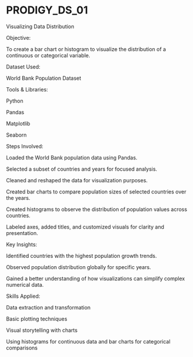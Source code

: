 # PRODIGY_DS_01
Visualizing Data Distribution

Objective:

To create a bar chart or histogram to visualize the distribution of a continuous or categorical variable.

Dataset Used:

World Bank Population Dataset

Tools & Libraries:

Python

Pandas

Matplotlib

Seaborn

Steps Involved:

Loaded the World Bank population data using Pandas.

Selected a subset of countries and years for focused analysis.

Cleaned and reshaped the data for visualization purposes.

Created bar charts to compare population sizes of selected countries over the years.

Created histograms to observe the distribution of population values across countries.

Labeled axes, added titles, and customized visuals for clarity and presentation.

Key Insights:

Identified countries with the highest population growth trends.

Observed population distribution globally for specific years.

Gained a better understanding of how visualizations can simplify complex numerical data.

Skills Applied:

Data extraction and transformation

Basic plotting techniques

Visual storytelling with charts

Using histograms for continuous data and bar charts for categorical comparisons
